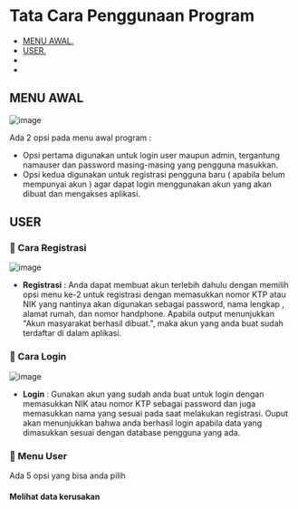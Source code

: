 # Tata Cara Penggunaan Program
- [ MENU AWAL. ](#awal)
- [ USER. ](#user)
-
-




<a name="awal"></a>
## MENU AWAL
![image](https://github.com/PA-KELOMPOK-11-ASD-X-DBMS/PA-B23-KELOMPOK11/assets/98721112/78b4cb2d-253f-49f4-8661-e3f0564cfeea)

  Ada 2 opsi pada menu awal program :
  - Opsi pertama digunakan untuk login user maupun admin, tergantung namauser dan password masing-masing yang pengguna masukkan.
  - Opsi kedua digunakan untuk registrasi pengguna baru ( apabila belum mempunyai akun ) agar dapat login menggunakan akun yang akan dibuat dan mengakses aplikasi.

<a name="awal"></a>
## USER
### 📌 Cara Registrasi

![image](https://github.com/PA-KELOMPOK-11-ASD-X-DBMS/PA-B23-KELOMPOK11/assets/98721112/2a90e463-822a-44af-a953-3a2f63a3987f)

- **Registrasi** : Anda dapat membuat akun terlebih dahulu dengan memilih opsi menu ke-2 untuk registrasi dengan memasukkan nomor KTP atau NIK yang nantinya akan digunakan sebagai password, nama lengkap , alamat rumah, dan nomor handphone. Apabila output menunjukkan "Akun masyarakat berhasil dibuat.", maka akun yang anda buat sudah terdaftar di dalam aplikasi.

### 📌 Cara Login 

![image](https://github.com/PA-KELOMPOK-11-ASD-X-DBMS/PA-B23-KELOMPOK11/assets/98721112/1c658221-6e59-4acf-8dd0-9c96eae00f54)

- **Login** : Gunakan akun yang sudah anda buat untuk login dengan memasukkan NIK atau nomor KTP sebagai password dan juga memasukkan nama yang sesuai pada saat melakukan registrasi. Ouput akan menunjukkan bahwa anda berhasil login apabila data yang dimasukkan sesuai dengan database pengguna yang ada.

### 📌 Menu User
Ada 5 opsi yang bisa anda pilih
#### Melihat data kerusakan


